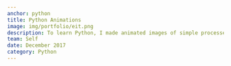 ```yaml
---
anchor: python
title: Python Animations
image: img/portfolio/eit.png
description: To learn Python, I made animated images of simple processes such as growing Fibonacci spirals and 3D random walks. 
team: Self
date: December 2017
category: Python
---
```

